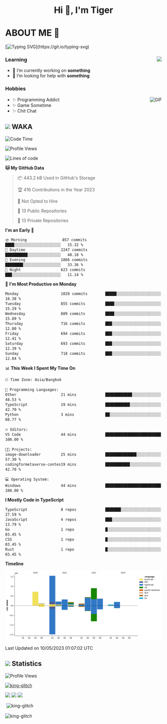 <h1 align="center">Hi 👋, I'm Tiger</h1>




# ABOUT ME 💬

[![Typing SVG](https://readme-typing-svg.herokuapp.com?color=22F771&vCenter=true&lines=A+perssionate+developer+from+nowhere.)](https://git.io/typing-svg)

<div>
 <img align="right" src="https://spotify-github-profile.vercel.app/api/view?uid=12129734423&cover_image=false&theme=default&bar_color=22d016&bar_color_cover=true" />
 <h3>Learning</h3>
 
 <ul>
  <li>🔭 I’m currently working on <b>something</b></li>
  <li>🤝 I’m looking for help with <b>something</b></li>
 </ul>
 
</div>
<div>
 <h3>Hobbies</h3>
 <img align="right" height="475px"  alt="GIF" src="https://i.pinimg.com/originals/1f/b7/db/1fb7dbee557e5ed509f7517da8a84d58.gif" />
 <ul>
  <li>✨ Programming Addict</li>
  <li>✨ Game Sometime</li>
  <li>✨ Chit Chat</li>
 </ul>
 
</div>



## <img height="40" src="https://raw.githubusercontent.com/innng/innng/master/assets/kyubey.gif"/> WAKA

<!--START_SECTION:waka-->
![Code Time](http://img.shields.io/badge/Code%20Time-1%2C371%20hrs%2058%20mins-blue)

![Profile Views](http://img.shields.io/badge/Profile%20Views-0-blue)

![Lines of code](https://img.shields.io/badge/From%20Hello%20World%20I%27ve%20Written-5.0%20million%20lines%20of%20code-blue)

**🐱 My GitHub Data** 

> 📦 443.2 kB Used in GitHub's Storage 
 > 
> 🏆 416 Contributions in the Year 2023
 > 
> 🚫 Not Opted to Hire
 > 
> 📜 13 Public Repositories 
 > 
> 🔑 13 Private Repositories 
 > 
**I'm an Early 🐤** 

```text
🌞 Morning                857 commits         ████░░░░░░░░░░░░░░░░░░░░░   15.32 % 
🌆 Daytime                2247 commits        ██████████░░░░░░░░░░░░░░░   40.18 % 
🌃 Evening                1866 commits        ████████░░░░░░░░░░░░░░░░░   33.36 % 
🌙 Night                  623 commits         ███░░░░░░░░░░░░░░░░░░░░░░   11.14 % 
```
📅 **I'm Most Productive on Monday** 

```text
Monday                   1028 commits        █████░░░░░░░░░░░░░░░░░░░░   18.38 % 
Tuesday                  855 commits         ████░░░░░░░░░░░░░░░░░░░░░   15.29 % 
Wednesday                889 commits         ████░░░░░░░░░░░░░░░░░░░░░   15.89 % 
Thursday                 716 commits         ███░░░░░░░░░░░░░░░░░░░░░░   12.80 % 
Friday                   694 commits         ███░░░░░░░░░░░░░░░░░░░░░░   12.41 % 
Saturday                 693 commits         ███░░░░░░░░░░░░░░░░░░░░░░   12.39 % 
Sunday                   718 commits         ███░░░░░░░░░░░░░░░░░░░░░░   12.84 % 
```


📊 **This Week I Spent My Time On** 

```text
🕑︎ Time Zone: Asia/Bangkok

💬 Programming Languages: 
Other                    21 mins             ████████████░░░░░░░░░░░░░   48.53 % 
TypeScript               19 mins             ███████████░░░░░░░░░░░░░░   42.70 % 
Python                   3 mins              ██░░░░░░░░░░░░░░░░░░░░░░░   08.77 % 

🔥 Editors: 
VS Code                  44 mins             █████████████████████████   100.00 % 

🐱‍💻 Projects: 
image-downloader         25 mins             ██████████████░░░░░░░░░░░   57.30 % 
codingformetaverse-contes19 mins             ███████████░░░░░░░░░░░░░░   42.70 % 

💻 Operating System: 
Windows                  44 mins             █████████████████████████   100.00 % 
```

**I Mostly Code in TypeScript** 

```text
TypeScript               8 repos             ███████░░░░░░░░░░░░░░░░░░   27.59 % 
JavaScript               4 repos             ███░░░░░░░░░░░░░░░░░░░░░░   13.79 % 
Go                       1 repo              █░░░░░░░░░░░░░░░░░░░░░░░░   03.45 % 
CSS                      1 repo              █░░░░░░░░░░░░░░░░░░░░░░░░   03.45 % 
Rust                     1 repo              █░░░░░░░░░░░░░░░░░░░░░░░░   03.45 % 
```



**Timeline**

![Lines of Code chart](https://raw.githubusercontent.com/king-glitch/king-glitch/main/assets/bar_graph.png)


 Last Updated on 10/05/2023 01:07:02 UTC
<!--END_SECTION:waka-->
## <img height="40" src="https://raw.githubusercontent.com/innng/innng/master/assets/kyubey.gif"/> Statistics
![Profile Views](https://komarev.com/ghpvc/?username=king-glitch)  

<p align="left"> 
 <a href="https://github.com/ryo-ma/github-profile-trophy">
  <img src="https://github-profile-trophy.vercel.app/?username=king-glitch&theme=dracula" alt="king-glitch" />
 </a> </p>

![](https://github-profile-summary-cards.vercel.app/api/cards/profile-details?username=king-glitch&theme=dracula)
![](https://github-profile-summary-cards.vercel.app/api/cards/stats?username=king-glitch&theme=dracula) 
![](https://github-profile-summary-cards.vercel.app/api/cards/productive-time?username=king-glitch&theme=dracula)


<p>&nbsp;<img align="center" src="https://github-readme-stats.vercel.app/api?username=king-glitch&theme=dracula" alt="king-glitch" /></p>

<p><img align="center" src="https://github-readme-streak-stats.herokuapp.com/?user=king-glitch&theme=dracula" alt="king-glitch" /></p>
